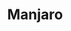 ---
facebook: https://facebook.com/ManjaroLinux
logohandle: manjaro
sort: manjaro
title: Manjaro
twitter: https://x.com/ManjaroLinux
website: https://manjaro.org/
youtube: https://youtube.com/channel/UCdGFLV7h9RGeTUX7wa5rqGw
---